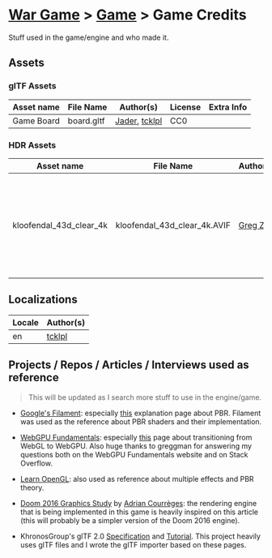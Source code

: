 # [War Game](../README.md) > [Game](./README.md) > Game Credits

Stuff used in the game/engine and who made it.

## Assets

### glTF Assets
Asset name | File Name | Author(s) | License | Extra Info
---|---|---|---|---
Game Board | board.gltf | [Jader](https://github.com/JaderGedeon), [tcklpl](https://github.com/tcklpl) | CC0 | 

### HDR Assets
Asset name | File Name | Author(s) | License | Extra Info
---|---|---|---|---
kloofendal_43d_clear_4k | kloofendal_43d_clear_4k.AVIF | [Greg Zaal](https://gregzaal.com/) | CC0 | [File in Poly Haven](https://polyhaven.com/a/kloofendal_43d_clear). The HDR file was converted to AVIF so it could be easily loaded.

## Localizations
Locale | Author(s)
---|---
en | [tcklpl](https://github.com/tcklpl)

## Projects / Repos / Articles / Interviews used as reference

> This will be updated as I search more stuff to use in the engine/game.

- [Google's Filament](https://github.com/google/filament): especially [this](https://google.github.io/filament/Filament.html) explanation page about PBR. Filament was used as the reference about PBR shaders and their implementation.

- [WebGPU Fundamentals](https://webgpufundamentals.org/): especially [this](https://webgpufundamentals.org/webgpu/lessons/webgpu-from-webgl.html) page about transitioning from WebGL to WebGPU. Also huge thanks to greggman for answering my questions both on the WebGPU Fundamentals website and on Stack Overflow.

- [Learn OpenGL](https://learnopengl.com): also used as reference about multiple effects and PBR theory.

- [Doom 2016 Graphics Study](https://www.adriancourreges.com/blog/2016/09/09/doom-2016-graphics-study/) by [Adrian Courrèges](https://www.adriancourreges.com/): the rendering engine that is being implemented in this game is heavily inspired on this article (this will probably be a simpler version of the Doom 2016 engine).

- KhronosGroup's glTF 2.0 [Specification](https://github.com/KhronosGroup/glTF/blob/main/specification/2.0/README.md) and [Tutorial](https://github.com/KhronosGroup/glTF-Tutorials/blob/master/gltfTutorial/README.md). This project heavily uses glTF files and I wrote the glTF importer based on these pages.

